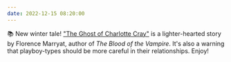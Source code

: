 ```yaml
---
date: 2022-12-15 08:20:00
---
```


📚 New winter tale! ["The Ghost of Charlotte Cray"](https://multoghost.wordpress.com/2022/12/15/the-ghost-of-charlotte-cray/) is a lighter-hearted story by Florence Marryat, author of _The Blood of the Vampire_. It's also a warning that playboy-types should be more careful in their relationships. Enjoy!

